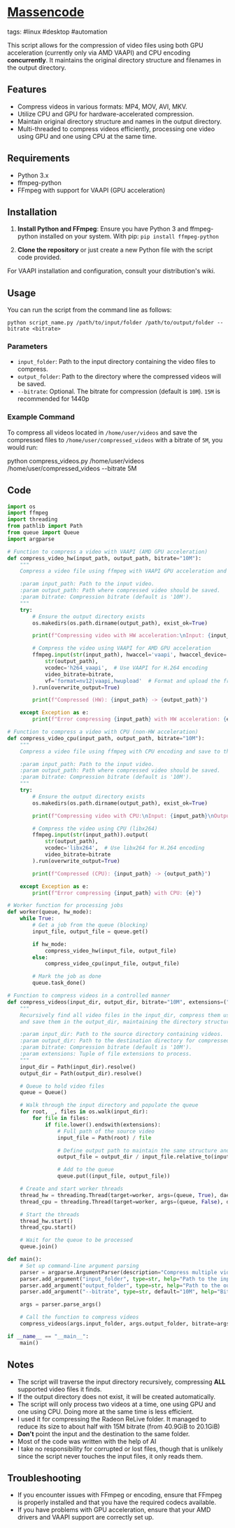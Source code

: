 # [Massencode](https://github.com/Fulop-Krisztian/massencode)

tags: #linux #desktop #automation 

This script allows for the compression of video files using both GPU acceleration (currently only via AMD VAAPI) and CPU encoding **concurrently**. It maintains the original directory structure and filenames in the output directory.

## Features

- Compress videos in various formats: MP4, MOV, AVI, MKV.
- Utilize CPU and GPU for hardware-accelerated compression.
- Maintain original directory structure and names in the output directory.
- Multi-threaded to compress videos efficiently, processing one video using GPU and one using CPU at the same time.

## Requirements

- Python 3.x
- ffmpeg-python
- FFmpeg with support for VAAPI (GPU acceleration)

## Installation

1. **Install Python and FFmpeg**: Ensure you have Python 3 and ffmpeg-python installed on your system.
With pip:
`pip install ffmpeg-python`

1. **Clone the repository** or just create a new Python file with the script code provided.

For VAAPI installation and configuration, consult your distribution's wiki.

## Usage

You can run the script from the command line as follows:

`python script_name.py /path/to/input/folder /path/to/output/folder --bitrate <bitrate>`

### Parameters

- `input_folder`: Path to the input directory containing the video files to compress.
- `output_folder`: Path to the directory where the compressed videos will be saved.
- `--bitrate`: Optional. The bitrate for compression (default is `10M`). `15M` is recommended for 1440p

### Example Command

To compress all videos located in `/home/user/videos` and save the compressed files to `/home/user/compressed_videos` with a bitrate of `5M`, you would run:

python compress_videos.py /home/user/videos /home/user/compressed_videos --bitrate 5M

Code
---

```python
import os
import ffmpeg
import threading
from pathlib import Path
from queue import Queue
import argparse

# Function to compress a video with VAAPI (AMD GPU acceleration)
def compress_video_hw(input_path, output_path, bitrate="10M"):
    """
    Compress a video file using ffmpeg with VAAPI GPU acceleration and save to the output path.

    :param input_path: Path to the input video.
    :param output_path: Path where compressed video should be saved.
    :param bitrate: Compression bitrate (default is '10M').
    """
    try:
        # Ensure the output directory exists
        os.makedirs(os.path.dirname(output_path), exist_ok=True)

        print(f"Compressing video with HW acceleration:\nInput: {input_path}\nOutput: {output_path}")

        # Compress the video using VAAPI for AMD GPU acceleration
        ffmpeg.input(str(input_path), hwaccel='vaapi', hwaccel_device='/dev/dri/renderD128').output(
            str(output_path),
            vcodec='h264_vaapi',  # Use VAAPI for H.264 encoding
            video_bitrate=bitrate,
            vf='format=nv12|vaapi,hwupload'  # Format and upload the frames to the GPU
        ).run(overwrite_output=True)

        print(f"Compressed (HW): {input_path} -> {output_path}")

    except Exception as e:
        print(f"Error compressing {input_path} with HW acceleration: {e}")

# Function to compress a video with CPU (non-HW acceleration)
def compress_video_cpu(input_path, output_path, bitrate="10M"):
    """
    Compress a video file using ffmpeg with CPU encoding and save to the output path.

    :param input_path: Path to the input video.
    :param output_path: Path where compressed video should be saved.
    :param bitrate: Compression bitrate (default is '10M').
    """
    try:
        # Ensure the output directory exists
        os.makedirs(os.path.dirname(output_path), exist_ok=True)

        print(f"Compressing video with CPU:\nInput: {input_path}\nOutput: {output_path}")

        # Compress the video using CPU (libx264)
        ffmpeg.input(str(input_path)).output(
            str(output_path),
            vcodec='libx264',  # Use libx264 for H.264 encoding
            video_bitrate=bitrate
        ).run(overwrite_output=True)

        print(f"Compressed (CPU): {input_path} -> {output_path}")

    except Exception as e:
        print(f"Error compressing {input_path} with CPU: {e}")

# Worker function for processing jobs
def worker(queue, hw_mode):
    while True:
        # Get a job from the queue (blocking)
        input_file, output_file = queue.get()

        if hw_mode:
            compress_video_hw(input_file, output_file)
        else:
            compress_video_cpu(input_file, output_file)

        # Mark the job as done
        queue.task_done()

# Function to compress videos in a controlled manner
def compress_videos(input_dir, output_dir, bitrate="10M", extensions=(".mp4", ".mov", ".avi", ".mkv")):
    """
    Recursively find all video files in the input_dir, compress them using both HW and CPU methods,
    and save them in the output_dir, maintaining the directory structure.

    :param input_dir: Path to the source directory containing videos.
    :param output_dir: Path to the destination directory for compressed videos.
    :param bitrate: Compression bitrate (default is '10M').
    :param extensions: Tuple of file extensions to process.
    """
    input_dir = Path(input_dir).resolve()
    output_dir = Path(output_dir).resolve()

    # Queue to hold video files
    queue = Queue()

    # Walk through the input directory and populate the queue
    for root, _, files in os.walk(input_dir):
        for file in files:
            if file.lower().endswith(extensions):
                # Full path of the source video
                input_file = Path(root) / file

                # Define output path to maintain the same structure and keep the original name
                output_file = output_dir / input_file.relative_to(input_dir)

                # Add to the queue
                queue.put((input_file, output_file))

    # Create and start worker threads
    thread_hw = threading.Thread(target=worker, args=(queue, True), daemon=True)
    thread_cpu = threading.Thread(target=worker, args=(queue, False), daemon=True)

    # Start the threads
    thread_hw.start()
    thread_cpu.start()

    # Wait for the queue to be processed
    queue.join()

def main():
    # Set up command-line argument parsing
    parser = argparse.ArgumentParser(description="Compress multiple videos with GPU and CPU at the same time.")
    parser.add_argument("input_folder", type=str, help="Path to the input folder containing videos.")
    parser.add_argument("output_folder", type=str, help="Path to the output folder for compressed videos.")
    parser.add_argument("--bitrate", type=str, default="10M", help="Bitrate for compression (default is 10M).")

    args = parser.parse_args()

    # Call the function to compress videos
    compress_videos(args.input_folder, args.output_folder, bitrate=args.bitrate)

if __name__ == "__main__":
    main()
```


## Notes

- The script will traverse the input directory recursively, compressing **ALL** supported video files it finds.
- If the output directory does not exist, it will be created automatically.
- The script will only process two videos at a time, one using GPU and one using CPU. Doing more at the same time is less efficient.
- I used it for compressing the Radeon ReLive folder. It managed to reduce its size to about half with 15M bitrate (from 40.9GiB to 20.1GiB)
- **Don't** point the input and the destination to the same folder.
- Most of the code was written with the help of AI
- I take no responsibility for corrupted or lost files, though that is unlikely since the script never touches the input files, it only reads them.

## Troubleshooting

- If you encounter issues with FFmpeg or encoding, ensure that FFmpeg is properly installed and that you have the required codecs available.
- If you have problems with GPU acceleration, ensure that your AMD drivers and VAAPI support are correctly set up.



